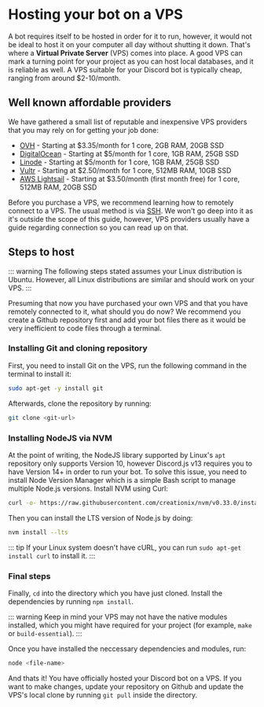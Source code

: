 # Hosting your bot on a VPS

A bot requires itself to be hosted in order for it to run, however, it would not be ideal to host it on your computer all day without shutting it down. That's where a **Virtual Private Server** (VPS) comes into place. A good VPS can mark a turning point for your project as you can host local databases, and it is reliable as well. A VPS suitable for your Discord bot is typically cheap, ranging from around $2-10/month.

## Well known affordable providers

We have gathered a small list of reputable and inexpensive VPS providers that you may rely on for getting your job done:
* [OVH](https://www.ovh.com/us/vps/) - Starting at $3.35/month for 1 core, 2GB RAM, 20GB SSD
* [DigitalOcean](https://www.digitalocean.com/) - Starting at $5/month for 1 core, 1GB RAM, 25GB SSD
* [Linode](https://www.linode.com/) - Starting at $5/month for 1 core, 1GB RAM, 25GB SSD
* [Vultr](https://www.vultr.com/) - Starting at $2.50/month for 1 core, 512MB RAM, 10GB SSD
* [AWS Lightsail](https://amazonlightsail.com/) - Starting at $3.50/month (first month free) for 1 core, 512MB RAM, 20GB SSD

Before you purchase a VPS, we recommend learning how to remotely connect to a VPS. The usual method is via [SSH](https://en.wikipedia.org/wiki/Secure_Shell_Protocol). We won't go deep into it as it's outside the scope of this guide, however, VPS providers usually have a guide regarding connection so you can read up on that.

## Steps to host

::: warning
The following steps stated assumes your Linux distribution is Ubuntu. However, all Linux distributions are similar and should work on your VPS.
:::

Presuming that now you have purchased your own VPS and that you have remotely connected to it, what should you do now? We recommend you create a Github repository first and add your bot files there as it would be very inefficient to code files through a terminal.

### Installing Git and cloning repository

First, you need to install Git on the VPS, run the following command in the terminal to install it:

```bash
sudo apt-get -y install git
```
Afterwards, clone the repository by running:

```bash
git clone <git-url>
```

### Installing NodeJS via NVM

At the point of writing, the NodeJS library supported by Linux's `apt` repository only supports Version 10, however Discord.js v13 requires you to have Version 14+ in order to run your bot. To solve this issue, you need to install Node Version Manager which is a simple Bash script to manage multiple Node.js versions. Install NVM using Curl:

```bash
curl -o- https://raw.githubusercontent.com/creationix/nvm/v0.33.0/install.sh | bash
```
Then you can install the LTS version of Node.js by doing:

```bash
nvm install --lts
```

::: tip
If your Linux system doesn't have cURL, you can run `sudo apt-get install curl` to install it.
:::

### Final steps

Finally, `cd` into the directory which you have just cloned. Install the dependencies by running `npm install`.

::: warning
Keep in mind your VPS may not have the native modules installed, which you might have required for your project (for example, `make` or `build-essential`).
:::

Once you have installed the neccessary dependencies and modules, run:

```bash
node <file-name>
```

And thats it! You have officially hosted your Discord bot on a VPS. If you want to make changes, update your repository on Github and update the VPS's local clone by running `git pull` inside the directory.
